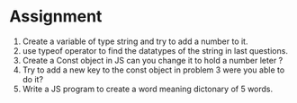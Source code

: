 # Assignment 
1. Create a variable of type string and try to add a number to it.
2. use typeof operator to find the datatypes of the string in last questions.
3. Create a Const object in JS can you change it to hold a number leter ?
4. Try to add a new key to the const object in problem 3 were you able to do it?
5. Write a JS program to create a word meaning dictonary of 5 words.